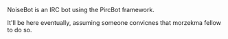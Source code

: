 NoiseBot is an IRC bot using the PircBot framework.

It'll be here eventually, assuming someone convicnes that morzekma fellow to do so.
